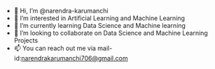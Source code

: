 - 👋 Hi, I’m @narendra-karumanchi
- 👀 I’m interested in Artificial Learning and Machine Learning
- 🌱 I’m currently learning Data Science and Machine learning
- 💞️ I’m looking to collaborate on Data Science and Machine Learning Projects
- 📫 You can reach out me via mail-id:narendrakarumanchi706@gmail.com

<!---
narendra-karumanchi/narendra-karumanchi is a ✨ special ✨ repository because its `README.md` (this file) appears on your GitHub profile.
You can click the Preview link to take a look at your changes.
--->
